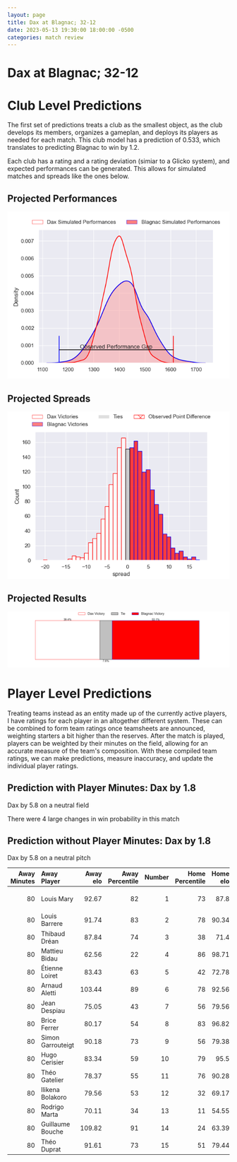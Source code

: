 ```yaml
---  
layout: page  
title: Dax at Blagnac; 32-12  
date: 2023-05-13 19:30:00 18:00:00 -0500  
categories: match review  
---
```

# Dax at Blagnac; 32-12

# Club Level Predictions


The first set of predictions treats a club as the smallest object, as the club develops its members, organizes a gameplan, and deploys its players as needed for each match. This club model has a prediction of 0.533, which translates to predicting Blagnac to win by 1.2.

Each club has a rating and a rating deviation (simiar to a Glicko system), and expected performances can be generated. This allows for simulated matches and spreads like the ones below.
## Projected Performances


![Projected Performances](plots/performances_2023-05-13-Blagnac-Dax.png)
## Projected Spreads


![Projected Spreads](plots/spreads_2023-05-13-Blagnac-Dax.png)
## Projected Results


![Projected Results](plots/resultbar_2023-05-13-Blagnac-Dax.png)
# Player Level Predictions


Treating teams instead as an entity made up of the currently active players, I have ratings for each player in an altogether different system. These can be combined to form team ratings once teamsheets are announced, weighting starters a bit higher than the reserves. After the match is played, players can be weighted by their minutes on the field, allowing for an accurate measure of the team's composition. With these compiled team ratings, we can make predictions, measure inaccuracy, and update the individual player ratings.
## Prediction with Player Minutes: Dax by 1.8


Dax by 5.8 on a neutral field

There were 4 large changes in win probability in this match
## Prediction without Player Minutes: Dax by 1.8


Dax by 5.8 on a neutral pitch



|   Away Minutes | Away Player       |   Away elo |   Away Percentile |   Number |   Home Percentile |   Home elo | Home Player          |   Home Minutes |
|---------------:|:------------------|-----------:|------------------:|---------:|------------------:|-----------:|:---------------------|---------------:|
|             80 | Louis Mary        |      92.67 |                82 |        1 |                73 |      87.8  | Jean-Baptiste Martin |             80 |
|             80 | Louis Barrere     |      91.74 |                83 |        2 |                78 |      90.34 | Gabin Villerouge     |             80 |
|             80 | Thibaud Dréan     |      87.84 |                74 |        3 |                38 |      71.4  | Fabien Lorenzon      |             80 |
|             80 | Mattieu Bidau     |      62.56 |                22 |        4 |                86 |      98.71 | Vincent Mutel        |             80 |
|             80 | Étienne Loiret    |      83.43 |                63 |        5 |                42 |      72.78 | Lilian Rousset       |             80 |
|             80 | Arnaud Aletti     |     103.44 |                89 |        6 |                78 |      92.56 | Nikita Bekov         |             80 |
|             80 | Jean Despiau      |      75.05 |                43 |        7 |                56 |      79.56 | Benjamin Collet      |             80 |
|             80 | Brice Ferrer      |      80.17 |                54 |        8 |                83 |      96.82 | Mathieu Vachon       |             80 |
|             80 | Simon Garrouteigt |      90.18 |                73 |        9 |                56 |      79.38 | Paul Ravier          |             80 |
|             80 | Hugo Cerisier     |      83.34 |                59 |       10 |                79 |      95.5  | Ugo Seunes           |             80 |
|             80 | Théo Gatelier     |      78.37 |                55 |       11 |                76 |      90.28 | Thibault Moleana     |             80 |
|             80 | Ilikena Bolakoro  |      79.56 |                53 |       12 |                32 |      69.17 | Aurelien Labau       |             80 |
|             80 | Rodrigo Marta     |      70.11 |                34 |       13 |                11 |      54.55 | Clément Vareilles    |             80 |
|             80 | Guillaume Bouche  |     109.82 |                91 |       14 |                24 |      63.39 | Lukas Doyhenard      |             80 |
|             80 | Théo Duprat       |      91.61 |                73 |       15 |                51 |      79.44 | Antoine Renaud       |             80 |

